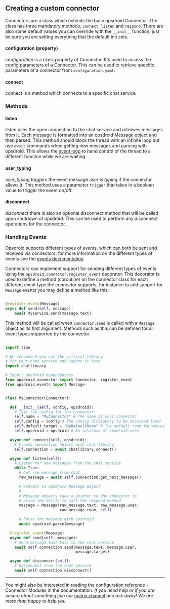 ## Creating a custom connector

Connectors are a class which extends the base opsdroid Connector. The class has three mandatory methods, `connect`, `listen` and `respond`. There are also some default values you can override with the `__init__` function, just be sure you are setting everything that the default init sets.

#### configuration  (property)
*configuration* is a class property of Connector. It's used to access the config parameters of a Connector. This can be used to retrieve specific parameters of a connector from `configuration.yaml`.

#### connect
connect is a method which connects to a specific chat service

### Methods

#### listen
*listen* uses the open connection to the chat service and retrieves messages from it. Each message is formatted into an opsdroid Message object and then parsed. This method should block the thread with an infinite loop but use `await` commands when getting new messages and parsing with opsdroid. This allows the [event loop](https://docs.python.org/3/library/asyncio-eventloop.html) to hand control of the thread to a different function while we are waiting.

#### user_typing
*user_typing* triggers the event message *user is typing* if the connector allows it. This method uses a parameter `trigger` that takes in a boolean value to trigger the event on/off.

#### disconnect
*disconnect* there is also an optional disconnect method that will be called upon shutdown of opsdroid. This can be used to perform any disconnect operations for the connector.


### Handling Events

Opsdroid supports different types of events, which can both be sent and received via connectors, for more information on the different types of events see the [events documentation](../skills/events.md).


Connectors can implement support for sending different types of events using the `opsdroid.connector.register_event` decorator.
This decorator is used to define a method (coroutine) on the connector class for each different event type the connector supports, for instance to add support for `Message` events you may define a method like this:

```python

@register_event(Message)
async def send(self, message):
    await myservice.send(message.text)

```

This method will be called when `Connector.send` is called with a `Message` object as its first argument. Methods such as this can be defined for all event types supported by the connector.

```python

import time

# We recommend you use the official library
# for your chat service and import it here
import chatlibrary

# Import opsdroid dependencies
from opsdroid.connector import Connector, register_event
from opsdroid.events import Message


class MyConnector(Connector):

  def __init__(self, config, opsdroid):
    # Init the config for the connector
    self.name = "MyConnector" # The name of your connector
    self.config = config # The config dictionary to be accessed later
    self.default_target = "MyDefaultRoom" # The default room for messages to go
    self.opsdroid = opsdroid # An instance of opsdroid.core.

  async def connect(self, opsdroid):
    # Create connection object with chat library
    self.connection = await chatlibrary.connect()

  async def listen(self):
    # Listen for new messages from the chat service
    while True:
      # Get raw message from chat
      raw_message = await self.connection.get_next_message()

      # Convert to opsdroid Message object
      #
      # Message objects take a pointer to the connector to
      # allow the skills to call the respond method
      message = Message(raw_message.text, raw_message.user,
                        raw_message.room, self)

      # Parse the message with opsdroid
      await opsdroid.parse(message)

  @register_event(Message)
  async def send(self, message):
    # Send message.text back to the chat service
    await self.connection.send(message.text, message.user,
                               message.target)

  async def disconnect(self):
    # Disconnect from the chat service
    await self.connection.disconnect()

```

---
You might also be interested in reading the configuration reference - Connector Modules in the documentation.
*If you need help or if you are unsure about something join our* [matrix channel](https://app.element.io/#/room/#opsdroid-general:matrix.org) *and ask away! We are more than happy to help you.*
